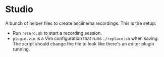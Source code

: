 # Studio

A bunch of helper files to create asciinema recordings. This is the setup:

- Run `record.sh` to start a recording session.
- `plugin.vim` is a Vim configuration that runs `./replace.sh` when saving.
  The script should change the file to look like there's an editor plugin running.
